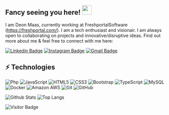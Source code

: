 
## Fancy seeing you here! <img src="https://raw.githubusercontent.com/aemmadi/aemmadi/master/wave.gif" width="30px">

I am Deon Maas, currently working at FreshportalSoftware (https://freshportal.com/). I am a tech enthusiast and visionair. I am always open to collaborating on projects and innovative/disruptive ideas. Find out more about me & feel free to connect with me here:

[![Linkedin Badge](https://img.shields.io/badge/-deonmaas-blue?style=flat-square&logo=Linkedin&logoColor=white&link=https://www.linkedin.com/in/deonmaas/)](https://www.linkedin.com/in/deonmaas/)
[![Instagram Badge](https://img.shields.io/badge/-diondaze-purple?style=flat-square&logo=instagram&logoColor=white&link=https://instagram.com/diondaze/)](https://instagram.com/diondaze)
[![Gmail Badge](https://img.shields.io/badge/-diondaze@gmail.com-c14438?style=flat-square&logo=Gmail&logoColor=white&link=mailto:diondaze@gmail.com)](mailto:diondaze@gmail.com)

## ⚡ Technologies

![Php](https://img.shields.io/badge/-Php-black?style=flat-square&logo=php)
![JavaScript](https://img.shields.io/badge/-JavaScript-black?style=flat-square&logo=javascript)
![HTML5](https://img.shields.io/badge/-HTML5-E34F26?style=flat-square&logo=html5&logoColor=white)
![CSS3](https://img.shields.io/badge/-CSS3-1572B6?style=flat-square&logo=css3)
![Bootstrap](https://img.shields.io/badge/-Bootstrap-563D7C?style=flat-square&logo=bootstrap)
![TypeScript](https://img.shields.io/badge/-TypeScript-007ACC?style=flat-square&logo=typescript)
![MySQL](https://img.shields.io/badge/-MySQL-black?style=flat-square&logo=mysql)
![Docker](https://img.shields.io/badge/-Docker-black?style=flat-square&logo=docker)
![Amazon AWS](https://img.shields.io/badge/Amazon%20AWS-232F3E?style=flat-square&logo=amazon-aws)
![Git](https://img.shields.io/badge/-Git-black?style=flat-square&logo=git)
![GitHub](https://img.shields.io/badge/-GitHub-181717?style=flat-square&logo=github)

![Github Stats](https://github-readme-stats.vercel.app/api?username=aemmadi&count_private=true&show_icons=true&include_all_commits=true)
![Top Langs](https://github-readme-stats.vercel.app/api/top-langs/?username=aemmadi&hide=TeX&layout=compact)

![Visitor Badge](https://visitor-badge.laobi.icu/badge?page_id=aemmadi.aemmadi)
